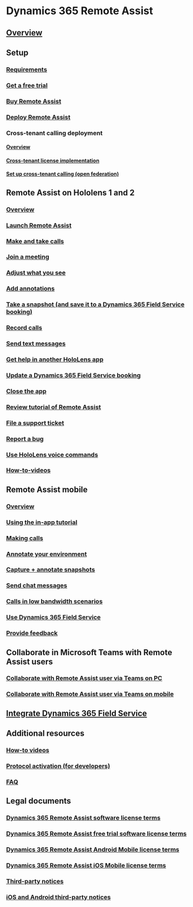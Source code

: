 # Dynamics 365 Remote Assist
## [Overview](ra-overview.md)

## Setup
### [Requirements](requirements.md)
### [Get a free trial](try-remote-assist.md)
### [Buy Remote Assist](buy-remote-assist.md)
### [Deploy Remote Assist](deploy-remote-assist.md)
### Cross-tenant calling deployment
#### [Overview](cross-tenant-overview.md)
#### [Cross-tenant license implementation](cross-tenant-licensing-implementation.md)
#### [Set up cross-tenant calling (open federation)](cross-company-calling.md)

## Remote Assist on Hololens 1 and 2
### [Overview](overview-hololens.md)
### [Launch Remote Assist](launch-hololens.md)
### [Make and take calls](making-taking-calls-hololens.md)
### [Join a meeting](join-meeting-hololens.md)
### [Adjust what you see](adjust-what-you-see-hololens.md)
### [Add annotations](add-annotations-hololens.md)
### [Take a snapshot (and save it to a Dynamics 365 Field Service booking)](take-snapshot-save-booking-hololens.md)
### [Record calls](record-calls-hololens.md)
### [Send text messages](send-texts-hololens.md)
### [Get help in another HoloLens app](get-help-holoLens-app-hololens.md)
### [Update a Dynamics 365 Field Service booking](update-field-service-booking-hololens.md)
### [Close the app](close-app-hololens.md)
### [Review tutorial of Remote Assist](review-tutorial-hololens.md)
### [File a support ticket](file-support-ticket-hololens.md)
### [Report a bug](report-a-bug-hololens.md)
### [Use HoloLens voice commands](voice-commands-hololens.md)
### [How-to-videos](videos.md)

## Remote Assist mobile
### [Overview](mobile-app/remote-assist-mobile-overview.md)
### [Using the in-app tutorial](mobile-app/mobile-tutorial.md)
### [Making calls](mobile-app/making-calls.md)
### [Annotate your environment](mobile-app/annotate-your-environment.md)
### [Capture + annotate snapshots](mobile-app/annotate-snapshot.md)
### [Send chat messages](mobile-app/send-chat-messages.md)
### [Calls in low bandwidth scenarios](mobile-app/poor-network-connectivity.md)
### [Use Dynamics 365 Field Service](mobile-app/fs-integration.md)
### [Provide feedback](mobile-app/provide-feedback.md)

## Collaborate in Microsoft Teams with Remote Assist users 
### [Collaborate with Remote Assist user via Teams on PC](teams-pc-all.md)
### [Collaborate with Remote Assist user via Teams on mobile](teams-mobile-all.md)
## [Integrate Dynamics 365 Field Service](troubleshoot-field-service.md)
## Additional resources
### [How-to videos](videos.md)
### [Protocol activation (for developers)](protocol-activation.md)
### [FAQ](faq.md)

## Legal documents
### [Dynamics 365 Remote Assist software license terms](../legal/remote-assist-license-terms.md)
### [Dynamics 365 Remote Assist free trial software license terms](../legal/remote-assist-license-terms-free-trial.md)
### [Dynamics 365 Remote Assist Android Mobile license terms](../legal/remote-assist-mobile-android.md)
### [Dynamics 365 Remote Assist iOS Mobile license terms](../legal/remote-assist-mobile-iOS.md)
### [Third-party notices](../legal/remote-assist-third-party-notice.md)
### [iOS and Android third-party notices](../legal/ios-android-third-party.md)
